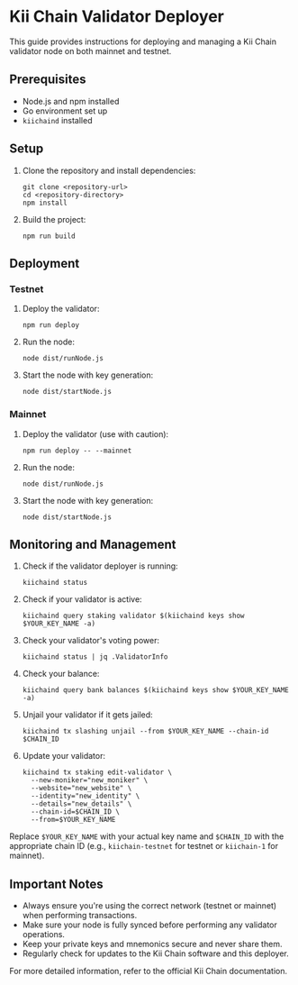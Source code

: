 # Kii Chain Validator Deployer

This guide provides instructions for deploying and managing a Kii Chain validator node on both mainnet and testnet.

## Prerequisites

- Node.js and npm installed
- Go environment set up
- `kiichaind` installed

## Setup

1. Clone the repository and install dependencies:
   ```
   git clone <repository-url>
   cd <repository-directory>
   npm install
   ```

2. Build the project:
   ```
   npm run build
   ```

## Deployment

### Testnet

1. Deploy the validator:
   ```
   npm run deploy
   ```

2. Run the node:
   ```
   node dist/runNode.js
   ```

3. Start the node with key generation:
   ```
   node dist/startNode.js
   ```

### Mainnet

1. Deploy the validator (use with caution):
   ```
   npm run deploy -- --mainnet
   ```

2. Run the node:
   ```
   node dist/runNode.js
   ```

3. Start the node with key generation:
   ```
   node dist/startNode.js
   ```

## Monitoring and Management

1. Check if the validator deployer is running:
   ```
   kiichaind status
   ```

2. Check if your validator is active:
   ```
   kiichaind query staking validator $(kiichaind keys show $YOUR_KEY_NAME -a)
   ```

3. Check your validator's voting power:
   ```
   kiichaind status | jq .ValidatorInfo
   ```

4. Check your balance:
   ```
   kiichaind query bank balances $(kiichaind keys show $YOUR_KEY_NAME -a)
   ```

5. Unjail your validator if it gets jailed:
   ```
   kiichaind tx slashing unjail --from $YOUR_KEY_NAME --chain-id $CHAIN_ID
   ```

6. Update your validator:
   ```
   kiichaind tx staking edit-validator \
     --new-moniker="new_moniker" \
     --website="new_website" \
     --identity="new_identity" \
     --details="new_details" \
     --chain-id=$CHAIN_ID \
     --from=$YOUR_KEY_NAME
   ```

Replace `$YOUR_KEY_NAME` with your actual key name and `$CHAIN_ID` with the appropriate chain ID (e.g., `kiichain-testnet` for testnet or `kiichain-1` for mainnet).

## Important Notes

- Always ensure you're using the correct network (testnet or mainnet) when performing transactions.
- Make sure your node is fully synced before performing any validator operations.
- Keep your private keys and mnemonics secure and never share them.
- Regularly check for updates to the Kii Chain software and this deployer.

For more detailed information, refer to the official Kii Chain documentation.
